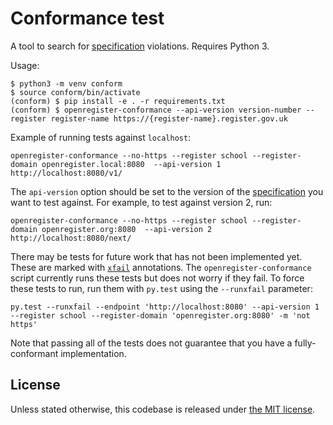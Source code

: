 # Conformance test

A tool to search for [specification][] violations.  Requires Python 3.

Usage:

    $ python3 -m venv conform
    $ source conform/bin/activate
    (conform) $ pip install -e . -r requirements.txt
    (conform) $ openregister-conformance --api-version version-number --register register-name https://{register-name}.register.gov.uk

Example of running tests against `localhost`:
```
openregister-conformance --no-https --register school --register-domain openregister.local:8080  --api-version 1 http://localhost:8080/v1/
```

The `api-version` option should be set to the version of the [specification][] you want to test against. For example, to test against version 2, run:

```
openregister-conformance --no-https --register school --register-domain openregister.org:8080  --api-version 2 http://localhost:8080/next/
```

There may be tests for future work that has not been implemented yet.
These are marked with [`xfail`][xfail] annotations.  The
`openregister-conformance` script currently runs these tests but does
not worry if they fail.  To force these tests to run, run them with
`py.test` using the `--runxfail` parameter:

    py.test --runxfail --endpoint 'http://localhost:8080' --api-version 1 --register school --register-domain 'openregister.org:8080' -m 'not https'

Note that passing all of the tests does not guarantee that you have a
fully-conformant implementation.

## License

Unless stated otherwise, this codebase is released under [the MIT
license](./LICENSE).


[specification]: https://spec.openregister.org
[xfail]: https://pytest.org/latest/skipping.html
